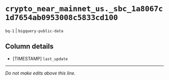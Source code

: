# `crypto_near_mainnet_us._sbc_1a8067c1d7654ab0953008c5833cd100`
`bq-1` | `bigquery-public-data`

## Column details
* [TIMESTAMP] `last_update`

-------------------------------------------------------------------------------
*Do not make edits above this line.*
